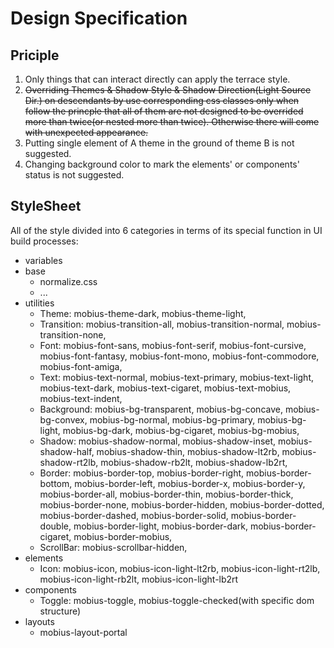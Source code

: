 # Design Specification

## Priciple

1. Only things that can interact directly can apply the terrace style.
2. ~~Overriding Themes & Shadow Style & Shadow Direction(Light Source Dir.) on descendants by use corresponding css classes only when follow the princple that all of them are not designed to be overrided more than twice(or nested more than twice). Otherwise there will come with unexpected appearance.~~
3. Putting single element of A theme in the ground of theme B is not suggested.
4. Changing background color to mark the elements' or components' status is not suggested.

## StyleSheet

All of the style divided into 6 categories in terms of its special function in UI build processes:

- variables
- base
  - normalize.css
  - ...
- utilities
  - Theme: mobius-theme-dark, mobius-theme-light,
  - Transition: mobius-transition-all, mobius-transition-normal, mobius-transition-none,
  - Font: mobius-font-sans, mobius-font-serif,
          mobius-font-cursive, mobius-font-fantasy, mobius-font-mono,
          mobius-font-commodore, mobius-font-amiga,
  - Text: mobius-text-normal, mobius-text-primary,
          mobius-text-light, mobius-text-dark, mobius-text-cigaret, mobius-text-mobius,
          mobius-text-indent,
  - Background: mobius-bg-transparent,
                mobius-bg-concave, mobius-bg-convex,
                mobius-bg-normal, mobius-bg-primary,
                mobius-bg-light, mobius-bg-dark, mobius-bg-cigaret, mobius-bg-mobius,
  - Shadow: mobius-shadow-normal, mobius-shadow-inset,
            mobius-shadow-half, mobius-shadow-thin,
            mobius-shadow-lt2rb, mobius-shadow-rt2lb, mobius-shadow-rb2lt, mobius-shadow-lb2rt,
  - Border: mobius-border-top, mobius-border-right, mobius-border-bottom, mobius-border-left,
            mobius-border-x, mobius-border-y, mobius-border-all,
            mobius-border-thin, mobius-border-thick,
            mobius-border-none, mobius-border-hidden,
            mobius-border-dotted, mobius-border-dashed, mobius-border-solid, mobius-border-double,
            mobius-border-light, mobius-border-dark, mobius-border-cigaret, mobius-border-mobius,
  - ScrollBar: mobius-scrollbar-hidden,
- elements
  - Icon: mobius-icon,
          mobius-icon-light-lt2rb, mobius-icon-light-rt2lb, mobius-icon-light-rb2lt, mobius-icon-light-lb2rt
- components
  - Toggle: mobius-toggle, mobius-toggle-checked(with specific dom structure)
- layouts
  - mobius-layout-portal
